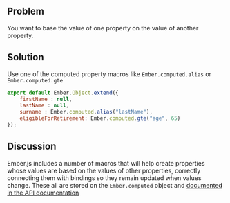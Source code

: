 ## Problem
You want to base the value of one property on the value of another property.

## Solution
Use one of the computed property macros like `Ember.computed.alias` or `Ember.computed.gte`

```app/models/person.js
export default Ember.Object.extend({
	firstName : null,
	lastName : null,
	surname : Ember.computed.alias("lastName"),
	eligibleForRetirement: Ember.computed.gte("age", 65)
});
```

## Discussion
Ember.js includes a number of macros that will help create properties whose values are based
on the values of other properties, correctly connecting them with bindings so they remain
updated when values change. These all are stored on the `Ember.computed` object
and [documented in the API documentation](http://emberjs.com/api/#method_computed)

<!---### Example
<a class="jsbin-embed" href="http://jsbin.com/tahigobage/4/edit?output">JS Bin</a>-->
